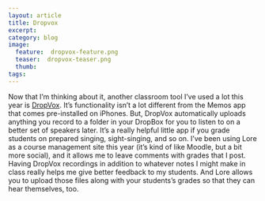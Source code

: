```yaml
---
layout: article
title: Dropvox
excerpt:
category: blog
image:
  feature:  dropvox-feature.png
  teaser:  dropvox-teaser.png
  thumb:
tags:
---
```


Now that I’m thinking about it, another classroom tool I’ve used a lot this year is [DropVox](https://www.google.com/url?sa=t&rct=j&q=&esrc=s&source=web&cd=1&ved=0CCIQFjAA&url=http%3A%2F%2Fwww.irradiatedsoftware.com%2Fdropvox%2F&ei=oyozVKrxEvCLsQS1uoCICQ&usg=AFQjCNENarLqy6aNKM2XjoyJilkAihA7VQ&sig2=A7gCIxnjmK1cvm-NOKLTDA&bvm=bv.76943099,d.cWc). It’s functionality isn’t a lot different from the Memos app that comes pre-installed on iPhones. But, DropVox automatically uploads anything you record to a folder in your DropBox for you to listen to on a better set of speakers later. It’s a really helpful little app if you grade students on prepared singing, sight-singing, and so on. I’ve been using Lore as a course management site this year (it’s kind of like Moodle, but a bit more social), and it allows me to leave comments with grades that I post. Having DropVox recordings in addition to whatever notes I might make in class really helps me give better feedback to my students. And Lore allows you to upload those files along with your students’s grades so that they can hear themselves, too.